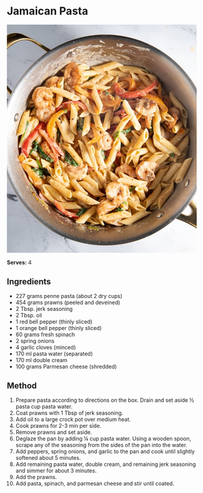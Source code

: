 # Jamaican Pasta

![Name](resources/jamaican-pasta.jpg)

**Serves:** 4

## Ingredients
- 227 grams penne pasta (about 2 dry cups)
- 454 grams prawns (peeled and deveined)
- 2 Tbsp. jerk seasoning
- 2 Tbsp. oil
- 1 red bell pepper (thinly sliced)
- 1 orange bell pepper (thinly sliced)
- 60 grams fresh spinach
- 2 spring onions
- 4 garlic cloves (minced)
- 170 ml pasta water (separated)
- 170 ml double cream
- 100 grams Parmesan cheese (shredded)

## Method
1. Prepare pasta according to directions on the box. Drain and set aside ½ pasta cup pasta water.
1. Coat prawns with 1 Tbsp of jerk seasoning.
1. Add oil to a large crock pot over medium heat. 
1. Cook prawns for 2-3 min per side. 
1. Remove prawns and set aside.
1. Deglaze the pan by adding ¼ cup pasta water. Using a wooden spoon, scrape any of the seasoning from the sides of the pan into the water.
1. Add peppers, spring onions, and garlic to the pan and cook until slightly softened about 5 minutes.
1. Add remaining pasta water, double cream, and remaining jerk seasoning and simmer for about 3 minutes.
1. Add the prawns.
1. Add pasta, spinach, and parmesan cheese and stir until coated.